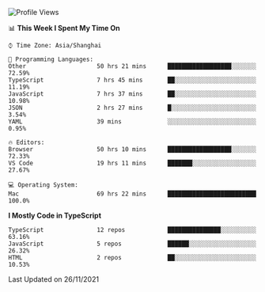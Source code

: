 <!--START_SECTION:waka-->
![Profile Views](http://img.shields.io/badge/Profile%20Views-0-blue)

📊 **This Week I Spent My Time On** 

```text
⌚︎ Time Zone: Asia/Shanghai

💬 Programming Languages: 
Other                    50 hrs 21 mins      ██████████████████░░░░░░░   72.59% 
TypeScript               7 hrs 45 mins       ██░░░░░░░░░░░░░░░░░░░░░░░   11.19% 
JavaScript               7 hrs 37 mins       ██░░░░░░░░░░░░░░░░░░░░░░░   10.98% 
JSON                     2 hrs 27 mins       █░░░░░░░░░░░░░░░░░░░░░░░░   3.54% 
YAML                     39 mins             ░░░░░░░░░░░░░░░░░░░░░░░░░   0.95%

🔥 Editors: 
Browser                  50 hrs 10 mins      ██████████████████░░░░░░░   72.33% 
VS Code                  19 hrs 11 mins      ███████░░░░░░░░░░░░░░░░░░   27.67%

💻 Operating System: 
Mac                      69 hrs 22 mins      █████████████████████████   100.0%

```

**I Mostly Code in TypeScript** 

```text
TypeScript               12 repos            ███████████████░░░░░░░░░░   63.16% 
JavaScript               5 repos             ██████░░░░░░░░░░░░░░░░░░░   26.32% 
HTML                     2 repos             ██░░░░░░░░░░░░░░░░░░░░░░░   10.53%

```



 Last Updated on 26/11/2021
<!--END_SECTION:waka-->
